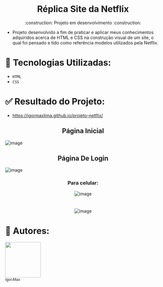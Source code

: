 <h1 align="center">Réplica Site da Netflix</h1>

<p align="center">
 :construction: Projeto em desenvolvimento :construction:
</p>

- Projeto desenvolvido a fim de praticar e aplicar meus conhecimentos adquiridos acerca de HTML e CSS na construção visual de um site, o qual foi pensado e tido como referência modelos utilizados pela Netflix.

# :wrench: Tecnologias Utilizadas:
 * `HTML` 
 * `CSS`

# :white_check_mark: Resultado do Projeto:
- https://igormaxlima.github.io/projeto-netflix/
<h2 align="center">
 Página Inicial 
</h2>

![image](https://user-images.githubusercontent.com/122616748/224580874-7e84cb10-5f6a-4fb3-8b35-887856e6c9a2.png)


<h2 align="center">
 Página De Login 
</h2> 

![image](https://user-images.githubusercontent.com/122616748/224580911-82004af9-d61a-4e3b-9b81-c45aa582c41e.png)

<div align="center">
<h3 align="center">
 Para celular:
</h3>
 
![image](https://user-images.githubusercontent.com/122616748/226762297-13f4efb1-4a97-470b-927d-ddbe3666b44c.png)
#
![image](https://user-images.githubusercontent.com/122616748/226762546-b0b9f07a-f326-419f-95d6-3193242646f9.png)
</div>

#  :raising_hand: Autores:
[<img src="https://avatars.githubusercontent.com/u/122616748?s=400&u=b3551731f202175689fc057285e17f118c6ac5d1&v=4" width=115><br><sub>Igor Max</sub>](https://github.com/igormaxlima)
